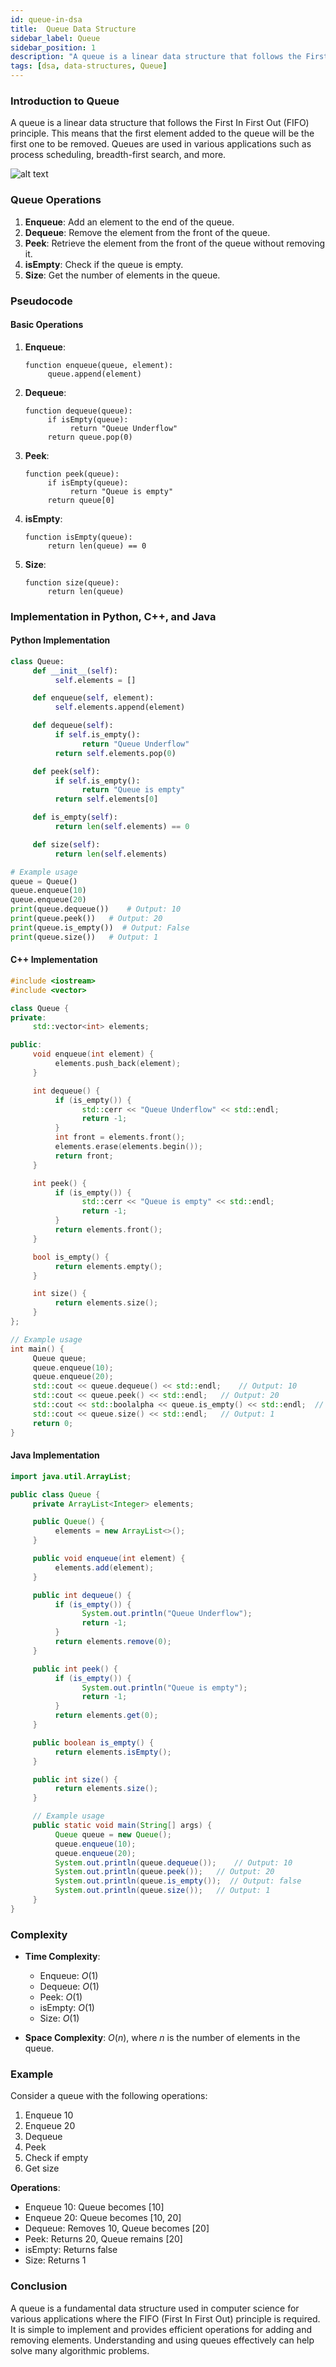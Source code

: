 ```yaml
---
id: queue-in-dsa
title:  Queue Data Structure
sidebar_label: Queue 
sidebar_position: 1
description: "A queue is a linear data structure that follows the First In First Out (FIFO) principle. This means that the first element added to the queue will be the first one to be removed. Queues are used in various applications such as process scheduling, breadth-first search, and more."
tags: [dsa, data-structures, Queue]
---
```


### Introduction to Queue

A queue is a linear data structure that follows the First In First Out (FIFO) principle. This means that the first element added to the queue will be the first one to be removed. Queues are used in various applications such as process scheduling, breadth-first search, and more.

![alt text](image.png)

### Queue Operations

1. **Enqueue**: Add an element to the end of the queue.
2. **Dequeue**: Remove the element from the front of the queue.
3. **Peek**: Retrieve the element from the front of the queue without removing it.
4. **isEmpty**: Check if the queue is empty.
5. **Size**: Get the number of elements in the queue.

### Pseudocode

#### Basic Operations

1. **Enqueue**:

    ```text
    function enqueue(queue, element):
         queue.append(element)
    ```

2. **Dequeue**:

    ```text
    function dequeue(queue):
         if isEmpty(queue):
              return "Queue Underflow"
         return queue.pop(0)
    ```

3. **Peek**:

    ```text
    function peek(queue):
         if isEmpty(queue):
              return "Queue is empty"
         return queue[0]
    ```

4. **isEmpty**:

    ```text
    function isEmpty(queue):
         return len(queue) == 0
    ```

5. **Size**:
    ```text
    function size(queue):
         return len(queue)
    ```

### Implementation in Python, C++, and Java

#### Python Implementation

```python
class Queue:
     def __init__(self):
          self.elements = []

     def enqueue(self, element):
          self.elements.append(element)

     def dequeue(self):
          if self.is_empty():
                return "Queue Underflow"
          return self.elements.pop(0)

     def peek(self):
          if self.is_empty():
                return "Queue is empty"
          return self.elements[0]

     def is_empty(self):
          return len(self.elements) == 0

     def size(self):
          return len(self.elements)

# Example usage
queue = Queue()
queue.enqueue(10)
queue.enqueue(20)
print(queue.dequeue())    # Output: 10
print(queue.peek())   # Output: 20
print(queue.is_empty())  # Output: False
print(queue.size())   # Output: 1
```

#### C++ Implementation

```cpp
#include <iostream>
#include <vector>

class Queue {
private:
     std::vector<int> elements;

public:
     void enqueue(int element) {
          elements.push_back(element);
     }

     int dequeue() {
          if (is_empty()) {
                std::cerr << "Queue Underflow" << std::endl;
                return -1;
          }
          int front = elements.front();
          elements.erase(elements.begin());
          return front;
     }

     int peek() {
          if (is_empty()) {
                std::cerr << "Queue is empty" << std::endl;
                return -1;
          }
          return elements.front();
     }

     bool is_empty() {
          return elements.empty();
     }

     int size() {
          return elements.size();
     }
};

// Example usage
int main() {
     Queue queue;
     queue.enqueue(10);
     queue.enqueue(20);
     std::cout << queue.dequeue() << std::endl;    // Output: 10
     std::cout << queue.peek() << std::endl;   // Output: 20
     std::cout << std::boolalpha << queue.is_empty() << std::endl;  // Output: false
     std::cout << queue.size() << std::endl;   // Output: 1
     return 0;
}
```

#### Java Implementation

```java
import java.util.ArrayList;

public class Queue {
     private ArrayList<Integer> elements;

     public Queue() {
          elements = new ArrayList<>();
     }

     public void enqueue(int element) {
          elements.add(element);
     }

     public int dequeue() {
          if (is_empty()) {
                System.out.println("Queue Underflow");
                return -1;
          }
          return elements.remove(0);
     }

     public int peek() {
          if (is_empty()) {
                System.out.println("Queue is empty");
                return -1;
          }
          return elements.get(0);
     }

     public boolean is_empty() {
          return elements.isEmpty();
     }

     public int size() {
          return elements.size();
     }

     // Example usage
     public static void main(String[] args) {
          Queue queue = new Queue();
          queue.enqueue(10);
          queue.enqueue(20);
          System.out.println(queue.dequeue());    // Output: 10
          System.out.println(queue.peek());   // Output: 20
          System.out.println(queue.is_empty());  // Output: false
          System.out.println(queue.size());   // Output: 1
     }
}
```

### Complexity

- **Time Complexity**:

  - Enqueue: $O(1)$
  - Dequeue: $O(1)$
  - Peek: $O(1)$
  - isEmpty: $O(1)$
  - Size: $O(1)$

- **Space Complexity**: $O(n)$, where $n$ is the number of elements in the queue.

### Example

Consider a queue with the following operations:

1. Enqueue 10
2. Enqueue 20
3. Dequeue
4. Peek
5. Check if empty
6. Get size

**Operations**:

- Enqueue 10: Queue becomes [10]
- Enqueue 20: Queue becomes [10, 20]
- Dequeue: Removes 10, Queue becomes [20]
- Peek: Returns 20, Queue remains [20]
- isEmpty: Returns false
- Size: Returns 1

### Conclusion

A queue is a fundamental data structure used in computer science for various applications where the FIFO (First In First Out) principle is required. It is simple to implement and provides efficient operations for adding and removing elements. Understanding and using queues effectively can help solve many algorithmic problems.

